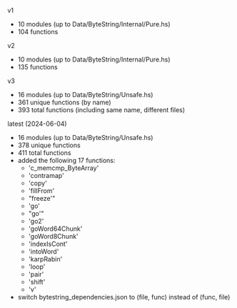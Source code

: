 v1
- 10 modules (up to Data/ByteString/Internal/Pure.hs)
- 104 functions

v2
- 10 modules (up to Data/ByteString/Internal/Pure.hs)
- 135 functions

v3
- 16 modules (up to Data/ByteString/Unsafe.hs)
- 361 unique functions (by name)
- 393 total functions (including same name, different files)

latest (2024-06-04)
- 16 modules (up to Data/ByteString/Unsafe.hs)
- 378 unique functions
- 411 total functions
- added the following 17 functions:
    - 'c_memcmp_ByteArray'
    - 'contramap'
    - 'copy'
    - 'fillFrom'
    - "freeze'"
    - 'go'
    - "go'"
    - 'go2'
    - 'goWord64Chunk'
    - 'goWord8Chunk'
    - 'indexIsCont'
    - 'intoWord'
    - 'karpRabin'
    - 'loop'
    - 'pair'
    - 'shift'
    - 'v'
- switch bytestring_dependencies.json to (file, func) instead of (func, file)
